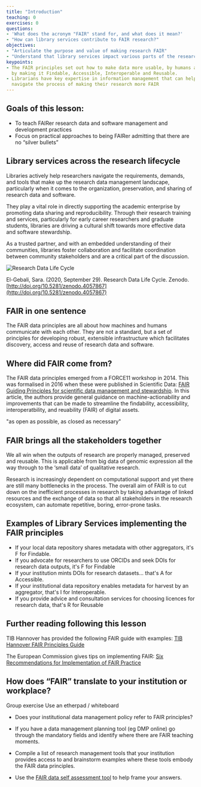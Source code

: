 ```yaml
---
title: "Introduction"
teaching: 0
exercises: 0
questions:
- 'What does the acronym "FAIR" stand for, and what does it mean?'
- "How can library services contribute to FAIR research?"
objectives:
- "Articulate the purpose and value of making research FAIR"
- "Understand that library services impact various parts of the research lifecycle"
keypoints:
- The FAIR principles set out how to make data more usable, by humans and machines,
  by making it Findable, Accessible, Interoperable and Reusable.
- Librarians have key expertise in information management that can help researchers
  navigate the process of making their research more FAIR
---
```


## Goals of this lesson:

- To teach FAIRer research data and software management and development practices
- Focus on practical approaches to being FAIRer admitting that there are no “silver bullets”

## Library services across the research lifecycle

Libraries actively help researchers navigate the requirements, demands, and tools that make up the research data management landscape, particularly when it comes to the organization, preservation, and sharing of research data and software. 

They play a vital role in directly supporting the academic enterprise by promoting data sharing and reproducibility. Through their research training and services, particularly for early career researchers and graduate students, libraries are driving a cultural shift towards more effective data and software stewardship. 

As a trusted partner, and with an embedded understanding of their communities, libraries foster collaboration and facilitate coordination between community stakeholders and are a critical part of the discussion. 

![Research Data Life Cycle](https://zenodo.org/record/4057867/files/Research%20Data%20Life%20Cycle.png)

El-Gebali, Sara. (2020, September 29). Research Data Life Cycle. Zenodo. [http://doi.org/10.5281/zenodo.4057867](http://doi.org/10.5281/zenodo.4057867)

## FAIR in one sentence

The FAIR data principles are all about how machines and humans communicate with each other. They are not a standard, but a set of principles for developing robust, extensible infrastructure which facilitates discovery, access and reuse of research data and software.

## Where did FAIR come from?

The FAIR data principles emerged from a FORCE11 workshop in 2014. This was formalised in 2016 when these were published in Scientific Data: [FAIR Guiding Principles for scientific data management and stewardship](https://doi.org/10.1038/sdata.2016.18). In this article, the authors provide general guidance on machine-actionability and improvements that can be made to streamline the findability, accessibility, interoperatbility, and reuability (FAIR) of digital assets.   

"as open as possible, as closed as necessary"

## FAIR brings all the stakeholders together

We all win when the outputs of research are properly managed, preserved and reusable. This is applicable from big data of genomic expression all the way through to the ‘small data’ of qualitative research. 

Research is increasingly dependent on computational support and yet there are still many bottlenecks in the process. The overall aim of FAIR is to cut down on the inefficient processes in research by taking advantage of linked resources and the exchange of data so that all stakeholders in the research ecosystem, can automate repetitive, boring, error-prone tasks.

## Examples of Library Services implementing the FAIR principles

  * If your local data repository shares metadata with other aggregators, it's F for Findable.
  * If you advocate for researchers to use ORCIDs and seek DOIs for research data outputs, it's F for Findable
  * If your institution mints DOIs for research datasets... that's A for Accessible.
  * If your institutional data repository enables metadata for harvest by an aggregator, that's I for Interoperable.
  * If you provide advice and consultation services for choosing licences for research data, that's R for Reusable

## Further reading following this lesson

TIB Hannover has provided the following FAIR guide with examples:
[TIB Hannover FAIR Principles Guide](https://blogs.tib.eu/wp/tib/2017/09/12/the-fair-data-principles-for-research-data) 

The European Commission gives tips on implementing FAIR: [Six Recommendations for Implementation of FAIR Practice](https://doi.org/10.2777/986252)

## How does “FAIR” translate to your institution or workplace?

Group exercise
Use an etherpad / whiteboard

* Does your institutional data management policy refer to FAIR principles?

* If you have a data management planning tool (eg DMP online) go through the mandatory fields and identify where there are FAIR teaching moments.

* Compile a list of research management tools that your institution provides access to and brainstorm examples where these tools embody the FAIR data principles.

* Use the [FAIR data self assessment tool](https://www.ands.org.au/working-with-data/fairdata/fair-data-self-assessment-tool) to help frame your answers.
